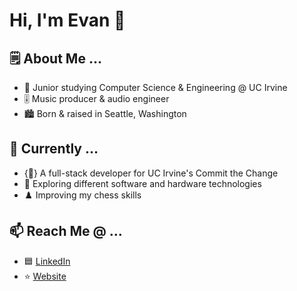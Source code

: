 # Hi, I'm Evan 👋

## 🗒️ About Me ...

* 🏫 Junior studying Computer Science & Engineering @ UC Irvine
* 🎚️ Music producer & audio engineer
* 🏙️ Born & raised in Seattle, Washington

## 🌱 Currently ...

* {💜} A full-stack developer for UC Irvine's Commit the Change
* 🔎 Exploring different software and hardware technologies
* ♟️ Improving my chess skills

## 📫 Reach Me @ ...
* 🟦 [LinkedIn](https://www.linkedin.com/in/evan-servito/)
* ⭐ [Website](https://evanservito.netlify.app/)

